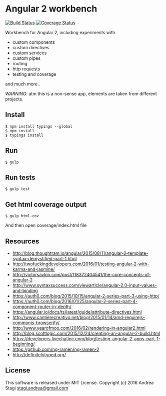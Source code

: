 # Angular 2 workbench

[![Build Status](https://secure.travis-ci.org/astagi/angular2-workbench.svg)](https://travis-ci.org/astagi/angular2-workbench) [![Coverage Status](https://coveralls.io/repos/astagi/angular2-workbench/badge.svg?branch=master)](https://coveralls.io/r/astagi/angular2-workbench?branch=master)

Workbench for Angular 2, including experiments with

- custom components
- custom directives
- custom services
- custom pipes
- routing
- http requests
- testing and coverage

and much more..

*WARNING*: atm this is a non-sense app, elements are taken from different projects.

## Install

    $ npm install typings --global
    $ npm install
    $ typings install

## Run

    $ gulp

## Run tests

    $ gulp test

## Get html coverage output

    $ gulp html-cov

And then open coverage/index.html file

## Resources

- http://blog.thoughtram.io/angular/2015/08/11/angular-2-template-syntax-demystified-part-1.html
- http://twofuckingdevelopers.com/2016/01/testing-angular-2-with-karma-and-jasmine/
- http://victorsavkin.com/post/118372404541/the-core-concepts-of-angular-2
- http://www.syntaxsuccess.com/viewarticle/angular-2.0-input-values-and-binding
- https://auth0.com/blog/2015/10/15/angular-2-series-part-3-using-http/
- https://auth0.com/blog/2016/01/25/angular-2-series-part-4-component-router-in-depth/
- https://angular.io/docs/ts/latest/guide/attribute-directives.html
- http://www.cantierecreativo.net/blog/2015/01/14/amd-requirejs-commonjs-browserify/
- http://www.yearofmoo.com/2016/02/rendering-in-angular2.html
- http://blog.scottlogic.com/2015/12/24/creating-an-angular-2-build.html
- https://developers.livechatinc.com/blog/testing-angular-2-apps-part-1-beginning/
- https://github.com/ng-ramen/ng-ramen-2
- http://definitelytyped.org/

## License

This software is released under MIT License. Copyright (c) 2016 Andrea Stagi <stagi.andrea@gmail.com>
